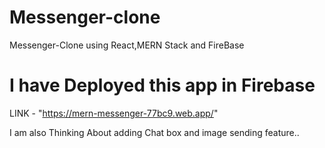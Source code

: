 # Messenger-clone
Messenger-Clone using React,MERN Stack and FireBase

# I have Deployed this app in Firebase
LINK - "https://mern-messenger-77bc9.web.app/"

I am also Thinking About adding Chat box and image sending feature..
